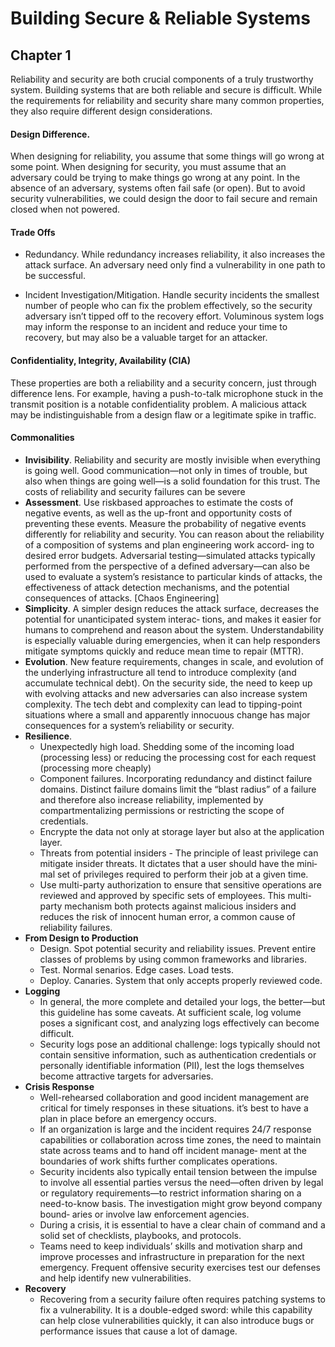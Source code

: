 # Building Secure & Reliable Systems

## Chapter 1

Reliability and security are both crucial components of a truly trustworthy system. Building systems that are both reliable and secure is difficult. While the requirements for reliability and security share many common properties, they also require different design considerations. 

#### Design Difference. 

When designing for reliability, you assume that some things will go wrong at some point. When designing for security, you must assume that an adversary could be trying to make things go wrong at any point. In the absence of an adversary, systems often fail safe (or open). But to avoid security vulnerabilities, we could design the door to fail secure and remain closed when not powered.

#### Trade Offs

- Redundancy. While redundancy increases reliability, it also increases the attack surface. An adversary need only find a vulnerability in one path to be successful.

- Incident Investigation/Mitigation. Handle security incidents the smallest number of people who can fix the problem effectively, so the security adversary isn’t tipped off to the recovery effort. Voluminous system logs may inform the response to an incident and reduce your time to recovery, but may also be a valuable target for an attacker.

#### Confidentiality, Integrity, Availability (CIA) 

These properties are both a reliability and a security concern, just through difference lens. For example, having a push-to-talk microphone stuck in the transmit position is a notable confidentiality problem. A malicious attack may be indistinguishable from a design flaw or a legitimate spike in traffic. 

#### Commonalities

- **Invisibility**. Reliability and security are mostly invisible when everything is going well. Good communication—not only in times of trouble, but also when things are going well—is a solid foundation for this trust. The costs of reliability and security failures can be severe
- **Assessment**. Use riskbased approaches to estimate the costs of negative events, as well as the up-front and opportunity costs of preventing these events. Measure the probability of negative events differently for reliability and security. You can reason about the reliability of a composition of systems and plan engineering work accord‐ ing to desired error budgets. Adversarial testing—simulated attacks typically performed from the perspective of a defined adversary—can also be used to evaluate a system’s resistance to particular kinds of attacks, the effectiveness of attack detection mechanisms, and the potential consequences of attacks. [Chaos Engineering]
- **Simplicity**. A simpler design reduces the attack surface, decreases the potential for unanticipated system interac‐ tions, and makes it easier for humans to comprehend and reason about the system. Understandability is especially valuable during emergencies, when it can help responders mitigate symptoms quickly and reduce mean time to repair (MTTR).
- **Evolution**. New feature requirements, changes in scale, and evolution of the underlying infrastructure all tend to introduce complexity (and accumulate technical debt). On the security side, the need to keep up with evolving attacks and new adversaries can also increase system complexity. The tech debt and complexity can lead to tipping-point situations where a small and apparently innocuous change has major consequences for a system’s reliability or security. 
- **Resilience**. 
  - Unexpectedly high load. Shedding some of the incoming load (processing less) or reducing the processing cost for each request (processing more cheaply)
  - Component failures. Incorporating redundancy and distinct failure domains. Distinct failure domains limit the “blast radius” of a failure and therefore also increase reliability, implemented by compartmentalizing permissions or restricting the scope of credentials. 
  - Encrypte the data not only at storage layer but also at the application layer. 
  - Threats from potential insiders - The principle of least privilege can mitigate insider threats. It dictates that a user should have the mini‐ mal set of privileges required to perform their job at a given time. 
  - Use multi-party authorization to ensure that sensitive operations are reviewed and approved by specific sets of employees. This multi-party mechanism both protects against malicious insiders and reduces the risk of innocent human error, a common cause of reliability failures. 
- **From Design to Production**
  - Design. Spot potential security and reliability issues. Prevent entire classes of problems by using common frameworks and libraries.
  - Test. Normal senarios. Edge cases. Load tests.
  - Deploy. Canaries. System that only accepts properly reviewed code. 
- **Logging**
  - In general, the more complete and detailed your logs, the better—but this guideline has some caveats. At sufficient scale, log volume poses a significant cost, and analyzing logs effectively can become difficult. 
  - Security logs pose an additional challenge: logs typically should not contain sensitive information, such as authentication credentials or personally identifiable information (PII), lest the logs themselves become attractive targets for adversaries.
- **Crisis Response**
  - Well-rehearsed collaboration and good incident management are critical for timely responses in these situations. it’s best to have a plan in place before an emergency occurs. 
  - If an organization is large and the incident requires 24/7 response capabilities or collaboration across time zones, the need to maintain state across teams and to hand off incident manage‐ ment at the boundaries of work shifts further complicates operations.
  - Security incidents also typically entail tension between the impulse to involve all essential parties versus the need—often driven by legal or regulatory requirements—to restrict information sharing on a need-to-know basis. The investigation might grow beyond company bound‐ aries or involve law enforcement agencies.
  - During a crisis, it is essential to have a clear chain of command and a solid set of checklists, playbooks, and protocols.
  - Teams need to keep individuals’ skills and motivation sharp and improve processes and infrastructure in preparation for the next emergency. Frequent offensive security exercises test our defenses and help identify new vulnerabilities. 
- **Recovery**
  - Recovering from a security failure often requires patching systems to fix a vulnerability. It is a double-edged sword: while this capability can help close vulnerabilities quickly, it can also introduce bugs or performance issues that cause a lot of damage.

#### 





#### 

